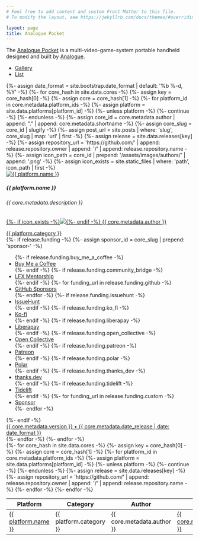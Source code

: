 ```yaml
---
# Feel free to add content and custom Front Matter to this file.
# To modify the layout, see https://jekyllrb.com/docs/themes/#overriding-theme-defaults

layout: page
title: Analogue Pocket
---
```

The [Analogue Pocket](https://www.analogue.co/pocket) is a multi-video-game-system portable handheld designed and built by [Analogue](https://www.analogue.co).

<ul class="nav nav-pills mb-3" id="pills-tab" role="tablist">
  <li class="nav-item" role="presentation">
    <a href="#" class="nav-link active" id="gallery-tab" data-bs-toggle="pill" data-bs-target="#gallery" role="tab" aria-controls="gallery" aria-selected="true"><i class="bi bi-grid-fill"></i> Gallery</a>
  </li>
  <li class="nav-item" role="presentation">
    <a href="#" class="nav-link" id="list-tab" data-bs-toggle="pill" data-bs-target="#list" role="tab" aria-controls="list" aria-selected="false"><i class="bi bi-list"></i> List</a>
  </li>
</ul>
<div class="tab-content">
  <div class="tab-pane fade show active" id="gallery" role="tabpanel" aria-labelledby="gallery-tab">
    <div class="row row-cols-1 row-cols-sm-2 row-cols-md-3 g-3">
    {%- assign date_format = site.bootstrap.date_format | default: '%b %-d, %Y' -%}
    {%- for core_hash in site.data.cores -%}
      {%- assign key = core_hash[0] -%}
      {%- assign core = core_hash[1] -%}
      {%- for platform_id in core.metadata.platform_ids -%}
        {%- assign platform = site.data.platforms[platform_id] -%}
        {%- unless platform -%}
          {%- continue -%}
        {%- endunless -%}
        {%- assign core_id = core.metadata.author | append: "." | append: core.metadata.shortname -%}
        {%- assign core_slug = core_id | slugify -%}
        {%- assign post_url = site.posts | where: 'slug', core_slug | map: 'url' | first -%}
        {%- assign release = site.data.releases[key] -%}
        {%- assign repository_url = 'https://github.com/' | append: release.repository.owner | append: '/' | append: release.repository.name -%}
        {%- assign icon_path = core_id | prepend: '/assets/images/authors/' | append: '.png' -%}
        {%- assign icon_exists = site.static_files | where: 'path', icon_path | first -%}
        <div class="col">
          <div class="card h-100">
            <a href="{{ repository_url }}"><img src="{{ platform_id | prepend: '/assets/images/platforms/' | append: '.png' | relative_url }}" class="card-img-top" alt="{{ platform.name }}" /></a>
            <div class="card-body">
              <h5 class="card-title">{{ platform.name }}</h5>
              <h6 class="card-subtitle mb-2 text-body-secondary">
                {{ core.metadata.description }}
              </h6>        
              <p class="card-text">
                <a class="d-flex align-items-center text-muted text-decoration-none" href="{{ core.metadata.url | default: '#' }}" target="_blank" rel="noopener">
                  {%- if icon_exists -%}<img class="mb-0 me-2 rounded-2" src="{{ icon_path | relative_url }}" />{%- endif -%}
                  <span>{{ core.metadata.author }}</span>
                </a>
              </p>
              <a href="#" class="card-link"><span class="badge bg-secondary">{{ platform.category }}</span></a>
            </div>
            <div class="card-footer">
              <div class="d-flex justify-content-between align-items-center">
                <div class="btn-group">
                  <a href="{{ repository_url }}" class="btn btn-sm btn-outline-secondary"><i class="bi bi-github" role="img" aria-label="GitHub"></i></a>
                  {%- if release.funding -%}
                  {%- assign sponsor_id = core_slug | prepend: 'sponsor-' -%}
                  <div class="btn-group">
                    <a href="#" class="btn btn-sm btn-outline-secondary dropdown-toggle" role="button" id="{{ sponsor_id }}" data-bs-toggle="dropdown" aria-expanded="false"><i class="bi bi-heart-fill" role="img" aria-label="Sponsor"></i></a>
                    <ul class="dropdown-menu" aria-labelledby="{{ sponsor_id }}">
                    {%- if release.funding.buy_me_a_coffee -%}
                      <li><a class="dropdown-item" href="{{ release.funding.buy_me_a_coffee }}">Buy Me a Coffee</a></li>
                    {%- endif -%}
                    {%- if release.funding.community_bridge -%}
                      <li><a class="dropdown-item" href="{{ release.funding.community_bridge }}">LFX Mentorship</a></li>
                    {%- endif -%}
                    {%- for funding_url in release.funding.github -%}
                      <li><a class="dropdown-item" href="{{ funding_url }}">GitHub Sponsors</a></li>
                    {%- endfor -%}
                    {%- if release.funding.issuehunt -%}
                      <li><a class="dropdown-item" href="{{ release.funding.issuehunt }}">IssueHunt</a></li>
                    {%- endif -%}
                    {%- if release.funding.ko_fi -%}
                      <li><a class="dropdown-item" href="{{ release.funding.ko_fi }}">Ko-fi</a></li>
                    {%- endif -%}
                    {%- if release.funding.liberapay -%}
                      <li><a class="dropdown-item" href="{{ release.funding.liberapay }}">Liberapay</a></li>
                    {%- endif -%}
                    {%- if release.funding.open_collective -%}
                      <li><a class="dropdown-item" href="{{ release.funding.open_collective }}">Open Collective</a></li>
                    {%- endif -%}
                    {%- if release.funding.patreon -%}
                      <li><a class="dropdown-item" href="{{ release.funding.patreon }}">Patreon</a></li>
                    {%- endif -%}
                    {%- if release.funding.polar -%}
                      <li><a class="dropdown-item" href="{{ release.funding.polar }}">Polar</a></li>
                    {%- endif -%}
                    {%- if release.funding.thanks_dev -%}
                      <li><a class="dropdown-item" href="{{ release.funding.thanks_dev }}">thanks.dev</a></li>
                    {%- endif -%}
                    {%- if release.funding.tidelift -%}
                      <li><a class="dropdown-item" href="{{ release.funding.tidelift }}">Tidelift</a></li>
                    {%- endif -%}
                    {%- for funding_url in release.funding.custom -%}
                      <li><a class="dropdown-item" href="{{ funding_url }}">Sponsor</a></li>
                    {%- endfor -%}
                    </ul>
                  </div>                
                  {%- endif -%}
                  <a href="{{ release.download_url }}" class="btn btn-sm btn-outline-secondary"><i class="bi bi-download" role="img" aria-label="Download"></i></a>
                </div>
                <a class="link-secondary link-underline-secondary link-underline-opacity-0 link-underline-opacity-100-hover small" href="{{ post_url | relative_url }}">{{ core.metadata.version }} • {{ core.metadata.date_release | date: date_format }}</a>
              </div>
            </div>
          </div>
        </div>
      {%- endfor -%}
    {%- endfor -%}
    </div>
  </div>
  <div class="tab-pane fade" id="list" role="tabpanel" aria-labelledby="list-tab">
    <div class="table-responsive">
      <table class="table table-striped table-hover">
        <thead>
          <tr>
            <th>Platform</th>
            <th>Category</th>
            <th>Author</th>
            <th>Version</th>
            <th>Date</th>
          </tr>
        </thead>
        <tbody>
        {%- for core_hash in site.data.cores -%}
          {%- assign key = core_hash[0] -%}
          {%- assign core = core_hash[1] -%}
          {%- for platform_id in core.metadata.platform_ids -%}
            {%- assign platform = site.data.platforms[platform_id] -%}
            {%- unless platform -%}
              {%- continue -%}
            {%- endunless -%}
            {%- assign release = site.data.releases[key] -%}
            {%- assign repository_url = 'https://github.com/' | append: release.repository.owner | append: '/' | append: release.repository.name -%}
            <tr>
              <td><a href="{{ repository_url }}">{{ platform.name }}</a></td>
              <td>{{ platform.category }}</td>
              <td>{{ core.metadata.author }}</td>
              <td><a href="{{ release.download_url }}">{{ core.metadata.version }}</a></td>
              <td>{{ core.metadata.date_release | date: date_format }}</td>
            </tr>
          {%- endfor -%}
        {%- endfor -%}
        </tbody>
      </table>
    </div>
  </div>
</div>
